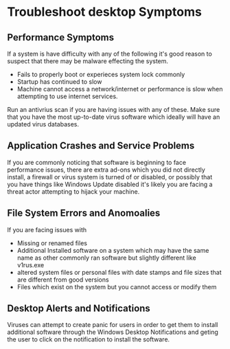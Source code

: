 # Troubleshoot desktop Symptoms

## Performance Symptoms

If a system is have difficulty with any of the following it's good reason to suspect that there may be malware effecting the system.

- Fails to properly boot or experieces system lock commonly
- Startup has continued to slow
- Machine cannot access a network/internet or performance is slow when attempting to use internet services.

Run an antivrius scan if you are having issues with any of these. Make sure that you have the most up-to-date virus software which ideally will have an updated virus databases.

## Application Crashes and Service Problems

If you are commonly noticing that software is beginning to face performance issues, there are extra ad-ons which you did not directly install, a firewall or virus system is turned of or disabled, or possibly that you have things like Windows Update disabled it's likely you are facing a threat actor attempting to hijack your machine.

## File System Errors and Anomoalies

If you are facing issues with 

- Missing or renamed files
- Additional Installed software on a system which may have the same name as other commonly ran software but slightly different like v1rus.exe
- altered system files or personal files with date stamps and file sizes that are different from good versions
- Files which exist on the system but you cannot access or modify them

## Desktop Alerts and Notifications

Viruses can attempt to create panic for users in order to get them to install additional software through the Windows Desktop Notifications and geting the user to click on the notification to install the software. 

